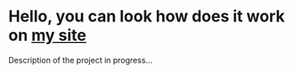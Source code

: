 # Hello, you can look how does it work on [my site](http://anvi.ideas.mcdir.ru/)
Description of the project in progress...
